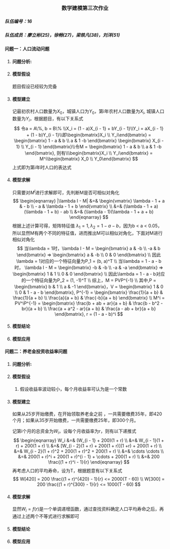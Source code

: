 ### <center> 数学建模第三次作业<center>

##### 队伍编号：16

##### 队伍成员：廖立彬(25)，徐畅(27)，梁轶凡(38)，刘洋(51)



#### 问题一：人口流动问题

1. #### 问题分析:

   

2. #### 模型假设

   题目假设已经较为完备

3. #### 模型建立

     记最初农村人口数量为$X_0$，城镇人口为$Y_0$，第i年农村人口数量为$X_i$, 城镇人口数量为$Y_i$​，根据题目，有以下关系式
    $$
    令a = A\%, b = B\% \\X_i = (1 - a)X_{i - 1} + bY_{i - 1}\\Y_i = aX_{i - 1} + (1 - b)Y_{i - 1}\\即\begin{bmatrix}X_i \\ Y_i\end{bmatrix} = \begin{bmatrix} 1 - a & b \\ a & 1 -b \end{bmatrix} \begin{bmatrix} X_{i - 1} \\ Y_{i - 1} \end{bmatrix}\\令M = \begin{bmatrix} 1 - a & b \\ a & 1 -b \end{bmatrix}, 则有\\\begin{bmatrix}X_i \\ Y_i\end{bmatrix} = M^i\begin{bmatrix} X_0 \\ Y_0\end{bmatrix}
    $$
    上式即为第i年时人口的表达式

4. #### 模型求解

    只需要对$M^i$进行求解即可，先判断M是否可相似对角化
    $$
    \begin{eqnarray} 
    |\lambda I - M| &=& 
        \begin{vmatrix} 
            \lambda - 1 + a & - b \\ - a & \lambda - 1 + b
        \end{vmatrix} 
        \\ &=& (\lambda - 1 + a)(\lambda - 1 + b) - ab 
        \\ &=& (\lambda - 1)(\lambda - 1 + a + b)
    \end{eqnarray}
    $$
    根据上述计算可得，矩阵特征值 $\lambda_1 = 1, \lambda_2 = 1 - a - b$​，因为b < a < 0.05，所以显然M有两个不同的特征值，进而推出M可以相似对角化，下面对M进行相似对角化
    $$
    当\lambda = 1时，\lambda I - M = 
    \begin{bmatrix}
    a & -b \\ -a & b
    \end{bmatrix} => 
    \begin{bmatrix}
    a & -b \\ 0 & 0
    \end{bmatrix}
    \\ 因此\lambda = 1对应的一个特征向量为P_1 = (b, a)^T
    \\ 当\lambda = 1 - a - b时， \lambda I - M = 
    \begin{bmatrix}
    -b & -b \\ -a & -a
    \end{bmatrix} =>
    \begin{bmatrix}
    1 & 1 \\ 0 & 0
    \end{bmatrix}
    \\ 因此\lambda = 1 - a - b对应的一个特征向量为P_2 = (1, -1)^T
    \\ 综上，M = PVP^{-1}
    \\ 其中,P = 
    \begin{bmatrix}
    b & 1 \\ a & -1
    \end{bmatrix}，V = 
    \begin{bmatrix}
    1 & 0 \\ 0 & 1 - a - b
    \end{bmatrix}, P^{-1} = 
    \begin{bmatrix}
    \frac{1}{a + b} & \frac{1}{a + b} \\ 
    \frac{a}{a + b} & \frac{-b}{a + b}
    \end{bmatrix} \\
    M^i = PV^iP^{-1} = 
    \begin{bmatrix}
    \frac{b + ab + ar}{a + b} & \frac{b - b^2 - br}{a + b} \\
    \frac{a + a^2 - ar}{a + b} & \frac{a - ab + br}{a + b}
    \end{bmatrix}, r = (1 - a - b)^i
    $$
    

5. #### 模型结论

   

6. #### 模型应用



#### 问题二：养老金投资收益率问题

1. #### 问题分析:

    

2. #### 模型假设

    1. 假设收益率波动较小，每个月收益率可认为是一个常数

3. #### 模型建立

    如果从25岁开始缴费，在开始领取养老金之前 ，一共需要缴费35年，即420个月；如果从35岁开始缴费，一共需要缴费25年，即300个月。

    记第i个月的总资金为$W_i$，设每个月收益率为r，则有以下递推式
    $$
    \begin{eqnarray}
    W_i &=& (W_{i - 1} + 200)(1 + r) 
    \\ &=& W_{i - 1}(1 + r) + 200(1 + r)
    \\ &=& [W_{i - 2}(1 + r) + 200(1 + r)](1 +r) + 200(1 + r)
    \\ &=& W_{i - 2}(1 + r)^2 + 200(1 + r)^2 + 200(1 + r)
    \\ &=& \cdots \cdots
    \\ &=& 200(1 + r)^i + 200(1 + r)^{i - 1} + \cdots + 200(1 + r)
    \\ &=& 200 \frac{(1 + r)^i - 1}{r}
    \end{eqnarray}
    $$
    再考虑人口的平均寿命，设为T，根据题意有以下关系式
    $$
    W[420] = 200 \frac{(1 + r)^{420} - 1}{r} <= 2000(T - 60) \\
    W[300] = 200 \frac{(1 + r)^{300} - 1}{r} <= 1000(T - 60)
    $$

4. #### 模型求解

    显然$W_i = f(r)$是一个单调递增函数，通过查找资料确定人口平均寿命之后，再通过上述两个不等式进行求解即可

5. #### 模型结论

    

6. #### 模型应用





